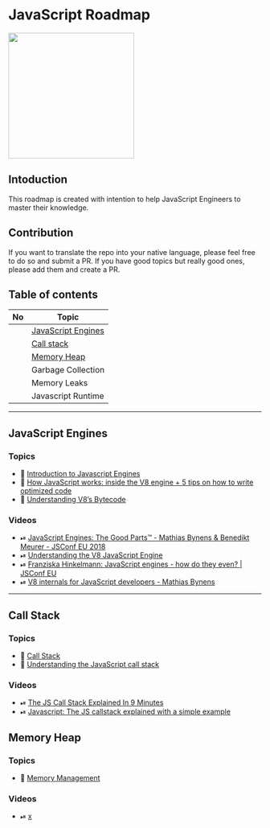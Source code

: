 # JavaScript Roadmap

<img src="https://upload.wikimedia.org/wikipedia/commons/thumb/9/99/Unofficial_JavaScript_logo_2.svg/2048px-Unofficial_JavaScript_logo_2.svg.png" width="250" height="250" />

## Intoduction
This roadmap is created with intention to help JavaScript Engineers to master their knowledge.

## Contribution
If you want to translate the repo into your native language, please feel free to do so and submit a PR. If you have good topics but really good ones, please add them and create a PR.

## Table of contents
| No | Topic
| ------- | ---
|  | [JavaScript Engines](#javaScript-engines)
|  | [Call stack](#call-stack)
|  | [Memory Heap](#memory-heap)
|  | Garbage Collection
|  | Memory Leaks
|  | Javascript Runtime

---

## JavaScript Engines

### Topics
- 📝 [Introduction to Javascript Engines](https://www.geeksforgeeks.org/introduction-to-javascript-engines/)
- 📝 [How JavaScript works: inside the V8 engine + 5 tips on how to write optimized code](https://medium.com/sessionstack-blog/how-javascript-works-inside-the-v8-engine-5-tips-on-how-to-write-optimized-code-ac089e62b12e)
- 📝 [Understanding V8’s Bytecode](https://medium.com/dailyjs/understanding-v8s-bytecode-317d46c94775)

### Videos
- ⏯ [JavaScript Engines: The Good Parts™ - Mathias Bynens & Benedikt Meurer - JSConf EU 2018](https://www.youtube.com/watch?v=5nmpokoRaZI)
- ⏯ [Understanding the V8 JavaScript Engine](https://www.youtube.com/watch?v=xckH5s3UuX4)
- ⏯ [Franziska Hinkelmann: JavaScript engines - how do they even? | JSConf EU](https://www.youtube.com/watch?v=p-iiEDtpy6I)
- ⏯ [V8 internals for JavaScript developers - Mathias Bynens](https://www.youtube.com/watch?v=m9cTaYI95Zc)

---

## Call Stack

### Topics
- 📝 [Call Stack](https://developer.mozilla.org/en-US/docs/Glossary/Call_stack)
- 📝 [Understanding the JavaScript call stack](https://medium.com/free-code-camp/understanding-the-javascript-call-stack-861e41ae61d4)

### Videos
- ⏯ [The JS Call Stack Explained In 9 Minutes](https://www.youtube.com/watch?v=W8AeMrVtFLY)
- ⏯ [Javascript: The JS callstack explained with a simple example](https://www.youtube.com/watch?v=w6QGEiQceOM)


## Memory Heap

### Topics
- 📝 [Memory Management](https://developer.mozilla.org/en-US/docs/Web/JavaScript/Memory_Management)

### Videos
- ⏯ [x](x)
